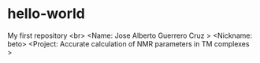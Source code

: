 # hello-world
My first repository <br\>
<Name: Jose Alberto Guerrero Cruz \>
<Nickname: beto\>
<Project: Accurate calculation of NMR parameters in TM complexes \>
